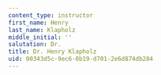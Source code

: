 ```yaml
---
content_type: instructor
first_name: Henry
last_name: Klapholz
middle_initial: ''
salutation: Dr.
title: Dr. Henry Klapholz
uid: 00343d5c-9ec6-0b19-d701-2e6d874db284
---
```

